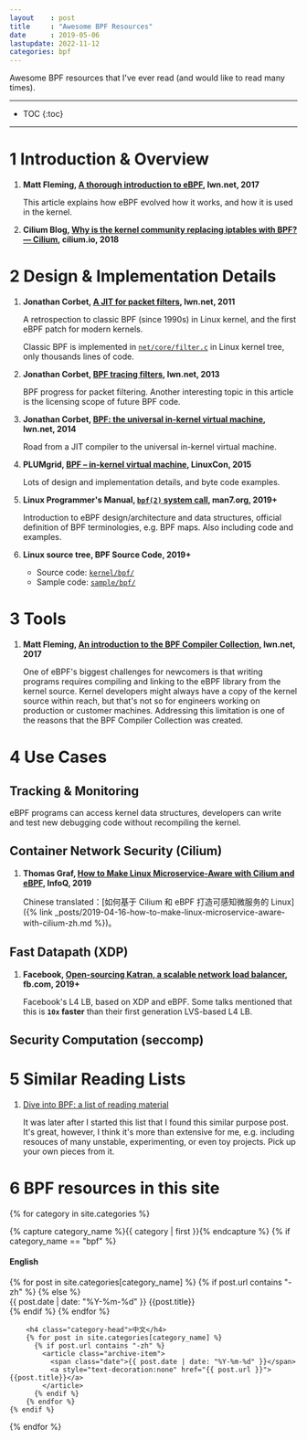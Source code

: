 ```yaml
---
layout    : post
title     : "Awesome BPF Resources"
date      : 2019-05-06
lastupdate: 2022-11-12
categories: bpf
---
```


Awesome BPF resources that I've ever read (and would like to read many times).

----

* TOC
{:toc}

----

# 1 Introduction & Overview

1. **Matt Fleming, [A thorough introduction to eBPF](https://lwn.net/Articles/740157/), lwn.net, 2017**

     This article explains how eBPF evolved how it works, and how it is used in
     the kernel.

1. **Cilium Blog, [Why is the kernel community replacing iptables with BPF? —
   Cilium](https://cilium.io/blog/2018/04/17/why-is-the-kernel-community-replacing-iptables/),
   cilium.io, 2018**

# 2 Design & Implementation Details

1. **Jonathan Corbet, [A JIT for packet
   filters](https://lwn.net/Articles/437981/), lwn.net, 2011**

    A retrospection to classic BPF (since 1990s) in Linux kernel, and the first
    eBPF patch for modern kernels.

    Classic BPF is implemented in
    [`net/core/filter.c`](https://github.com/torvalds/linux/blob/master/net/core/filter.c)
    in Linux kernel tree, only thousands lines of code.

1. **Jonathan Corbet, [BPF tracing filters](https://lwn.net/Articles/575531/), lwn.net, 2013**

    BPF progress for packet filtering. Another interesting topic in this article
    is the licensing scope of future BPF code.

1. **Jonathan Corbet, [BPF: the universal in-kernel virtual machine](https://lwn.net/Articles/599755/), lwn.net, 2014**

    Road from a JIT compiler to the universal in-kernel virtual machine.

1. **PLUMgrid, [BPF – in-kernel virtual machine](https://www.slideshare.net/AlexeiStarovoitov/bpf-inkernel-virtual-machine), LinuxCon, 2015**

    Lots of design and implementation details, and byte code examples.

1. **Linux Programmer's Manual, [`bpf(2)` system
   call](http://man7.org/linux/man-pages/man2/bpf.2.html), man7.org, 2019+**

    Introduction to eBPF design/architecture and data structures, official
    definition of BPF terminologies, e.g. BPF maps. Also including code and
    examples.

1. **Linux source tree, BPF Source Code, 2019+**

    * Source code: [`kernel/bpf/`](https://github.com/torvalds/linux/tree/master/kernel/bpf)
    * Sample code: [`sample/bpf/`](https://github.com/torvalds/linux/tree/master/sample/bpf)

# 3 Tools

1. **Matt Fleming, [An introduction to the BPF Compiler
   Collection](https://lwn.net/Articles/742082/), lwn.net, 2017**

   One of eBPF's biggest challenges for newcomers is that writing programs
   requires compiling and linking to the eBPF library from the kernel source.
   Kernel developers might always have a copy of the kernel source within reach,
   but that's not so for engineers working on production or customer machines.
   Addressing this limitation is one of the reasons that the BPF Compiler
   Collection was created.

# 4 Use Cases

## Tracking & Monitoring

eBPF programs can access kernel data structures, developers can write and test
new debugging code without recompiling the kernel.

## Container Network Security (Cilium)

1. **Thomas Graf, [How to Make Linux Microservice-Aware with Cilium and
   eBPF](https://www.infoq.com/presentations/linux-cilium-ebpf), InfoQ, 2019**

    Chinese translated：[如何基于 Cilium 和 eBPF 打造可感知微服务的 Linux]({% link _posts/2019-04-16-how-to-make-linux-microservice-aware-with-cilium-zh.md %})。

## Fast Datapath (XDP)

1. **Facebook, [Open-sourcing Katran, a scalable network load balancer](https://code.fb.com/open-source/open-sourcing-katran-a-scalable-network-load-balancer/), fb.com, 2019+**

    Facebook's L4 LB, based on XDP and eBPF. Some talks mentioned that
    this is **`10x` faster** than their first generation LVS-based L4 LB.

## Security Computation (seccomp)

# 5 Similar Reading Lists

1. [Dive into BPF: a list of reading material](https://qmonnet.github.io/whirl-offload/2016/09/01/dive-into-bpf/)

    It was later after I started this list that I found this similar purpose
    post. It's great, however, I think it's more than extensive for me, e.g.
    including resouces of many unstable, experimenting, or even toy projects.
    Pick up your own pieces from it.

# 6 BPF resources in this site

{% for category in site.categories %}
  <div class="archive-group">
    {% capture category_name %}{{ category | first }}{% endcapture %}
    {% if category_name == "bpf" %}
        <h4 class="category-head">English</h4>
        {% for post in site.categories[category_name] %}
          {% if post.url contains "-zh" %}
          {% else %}
            <article class="archive-item">
              <span class="date">{{ post.date | date: "%Y-%m-%d" }}</span>
              <a style="text-decoration:none" href="{{ post.url }}">{{post.title}}</a>
            </article>
          {% endif %}
        {% endfor %}

        <h4 class="category-head">中文</h4>
        {% for post in site.categories[category_name] %}
          {% if post.url contains "-zh" %}
            <article class="archive-item">
              <span class="date">{{ post.date | date: "%Y-%m-%d" }}</span>
              <a style="text-decoration:none" href="{{ post.url }}">{{post.title}}</a>
            </article>
          {% endif %}
        {% endfor %}
    {% endif %}
  </div>
{% endfor %}
